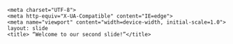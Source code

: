 <!DOCTYPE html>
<html lang="en">
<head>

    <meta charset="UTF-8">
    <meta http-equiv="X-UA-Compatible" content="IE=edge">
    <meta name="viewport" content="width=device-width, initial-scale=1.0">
    layout: slide
    <title> “Welcome to our second slide!”</title>
<head>
<body>
</body>
</html>
